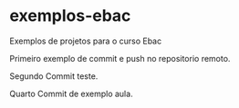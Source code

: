 # exemplos-ebac
Exemplos de projetos para o curso Ebac

Primeiro exemplo de commit e push no repositorio remoto.

Segundo Commit teste.

Quarto Commit de exemplo aula.
